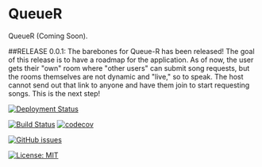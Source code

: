 # QueueR
QueueR (Coming Soon).

##RELEASE 0.0.1:
The barebones for Queue-R has been released! The goal of this release is to have a roadmap for the application. As of now, the user gets their "own" room where "other users" can submit song requests, but the rooms themselves are not dynamic and "live," so to speak. The host cannot send out that link to anyone and have them join to start requesting songs. This is the next step!

[![Deployment Status](https://img.shields.io/github/deployments/ErickCif/queue-r/production?label=deployment&logo=vercel)](https://queue-r.vercel.app)

[![Build Status](https://github.com/ErickCif/queue-r/workflows/Build%20Status/badge.svg?branch=main)](https://github.com/ErickCif/queue-r/actions?query=workflow%3A%22Build+Status%22)
[![codecov](https://codecov.io/gh/ErickCif/queue-r/branch/main/graph/badge.svg)](https://codecov.io/gh/ErickCif/queue-r)

[![GitHub issues](https://img.shields.io/github/issues/ErickCif/QueueR)](https://github.com/ErickCif/QueueR/issues)

[![License: MIT](https://img.shields.io/badge/License-MIT-yellow.svg)](https://opensource.org/licenses/MIT)

